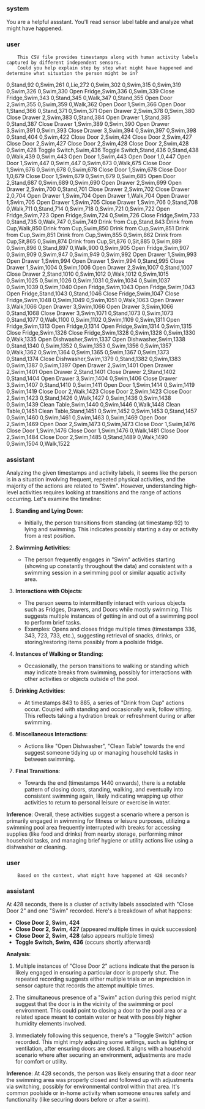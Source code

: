 ### system
You are a helpful assstant. You'll read sensor label table and analyze what might have happened.
### user

        This CSV file provides timestamps along with human activity labels captured by different independent sensors.
        Could you help explain step by step what might have happened and determine what situation the person might be in?
    
0,Stand,92
0,Swim,261
0,Lie,272
0,Swim,302
0,Swim,315
0,Swim,319
0,Swim,326
0,Swim,330
Open Fridge,Swim,336
0,Swim,339
Close Fridge,Swim,343
0,Stand,345
0,Walk,347
0,Stand,355
Open Door 2,Swim,355
0,Swim,359
0,Walk,362
Open Door 1,Swim,366
Open Door 1,Stand,366
0,Stand,371
0,Swim,371
Open Drawer 2,Swim,378
0,Swim,380
Close Drawer 2,Swim,383
0,Stand,384
Open Drawer 1,Stand,385
0,Stand,387
Close Drawer 1,Swim,389
0,Swim,390
Open Drawer 3,Swim,391
0,Swim,393
Close Drawer 3,Swim,394
0,Swim,397
0,Swim,398
0,Stand,404
0,Swim,422
Close Door 2,Swim,424
Close Door 2,Swim,427
Close Door 2,Swim,427
Close Door 2,Swim,428
Close Door 2,Swim,428
0,Swim,428
Toggle Switch,Swim,436
Toggle Switch,Stand,436
0,Stand,438
0,Walk,439
0,Swim,443
Open Door 1,Swim,443
Open Door 1,0,447
Open Door 1,Swim,447
0,Swim,447
0,Swim,673
0,Walk,675
Close Door 1,Swim,676
0,Swim,678
0,Swim,678
Close Door 1,Swim,678
Close Door 1,0,679
Close Door 1,Swim,679
0,Swim,679
0,Swim,685
Open Door 2,Stand,687
0,Swim,689
0,Swim,690
Open Drawer 2,Swim,699
Open Drawer 2,Swim,700
0,Stand,701
Close Drawer 2,Swim,702
Close Drawer 2,0,704
Open Drawer 1,Swim,704
Open Drawer 1,Walk,704
Open Drawer 1,Swim,705
Open Drawer 1,Swim,705
Close Drawer 1,Swim,706
0,Stand,708
0,Walk,711
0,Stand,714
0,Swim,718
0,Swim,721
0,Swim,722
Open Fridge,Swim,723
Open Fridge,Swim,724
0,Swim,726
Close Fridge,Swim,733
0,Stand,735
0,Walk,747
0,Swim,749
Drink from Cup,Stand,843
Drink from Cup,Walk,850
Drink from Cup,Swim,850
Drink from Cup,Swim,851
Drink from Cup,Swim,851
Drink from Cup,Swim,855
0,Swim,862
Drink from Cup,Sit,865
0,Swim,874
Drink from Cup,Sit,876
0,Sit,885
0,Swim,889
0,Swim,896
0,Stand,897
0,Walk,900
0,Swim,905
Open Fridge,Swim,907
0,Swim,909
0,Swim,947
0,Swim,949
0,Swim,992
Open Drawer 1,Swim,993
Open Drawer 1,Swim,994
Open Drawer 1,Swim,994
0,Stand,995
Close Drawer 1,Swim,1004
0,Swim,1006
Open Drawer 2,Swim,1007
0,Stand,1007
Close Drawer 2,Stand,1010
0,Swim,1012
0,Walk,1012
0,Swim,1015
0,Swim,1025
0,Swim,1026
0,Swim,1031
0,Swim,1034
0,Swim,1037
0,Swim,1039
0,Swim,1040
Open Fridge,Swim,1043
Open Fridge,Swim,1043
Open Fridge,Stand,1043
0,Stand,1046
Close Fridge,Swim,1047
Close Fridge,Swim,1048
0,Swim,1049
0,Swim,1051
0,Walk,1063
Open Drawer 3,Walk,1066
Open Drawer 3,Swim,1066
Open Drawer 3,Swim,1066
0,Stand,1068
Close Drawer 3,Swim,1071
0,Stand,1073
0,Swim,1073
0,Stand,1077
0,Walk,1100
0,Swim,1102
0,Swim,1109
0,Swim,1311
Open Fridge,Swim,1313
Open Fridge,0,1314
Open Fridge,Swim,1314
0,Swim,1315
Close Fridge,Swim,1326
Close Fridge,Swim,1328
0,Swim,1328
0,Swim,1330
0,Walk,1335
Open Dishwasher,Swim,1337
Open Dishwasher,Swim,1338
0,Stand,1340
0,Swim,1352
0,Swim,1353
0,Swim,1356
0,Swim,1357
0,Walk,1362
0,Swim,1364
0,Swim,1365
0,Swim,1367
0,Swim,1373
0,Stand,1374
Close Dishwasher,Swim,1379
0,Stand,1382
0,Swim,1383
0,Swim,1387
0,Swim,1397
Open Drawer 2,Swim,1401
Open Drawer 2,Swim,1401
Open Drawer 2,Stand,1401
Close Drawer 2,Stand,1402
0,Stand,1404
Open Drawer 3,Swim,1404
0,Swim,1406
Close Drawer 3,Swim,1407
0,Stand,1410
0,Swim,1411
Open Door 1,Swim,1414
0,Swim,1419
0,Swim,1419
Close Door 2,Walk,1423
Close Door 2,Swim,1423
Close Door 2,Swim,1423
0,Stand,1426
0,Walk,1427
0,Swim,1436
0,Swim,1438
0,Swim,1439
Clean Table,Swim,1440
0,Swim,1446
0,Walk,1448
Clean Table,0,1451
Clean Table,Stand,1451
0,Swim,1452
0,Swim,1453
0,Stand,1457
0,Swim,1460
0,Swim,1461
0,Swim,1463
0,Swim,1469
Open Door 2,Swim,1469
Open Door 2,Swim,1473
0,Swim,1473
Close Door 1,Swim,1476
Close Door 1,Swim,1476
Close Door 1,Swim,1476
0,Walk,1481
Close Door 2,Swim,1484
Close Door 2,Swim,1485
0,Stand,1489
0,Walk,1490
0,Swim,1504
0,Walk,1522

### assistant
Analyzing the given timestamps and activity labels, it seems like the person is in a situation involving frequent, repeated physical activities, and the majority of the actions are related to "Swim". However, understanding high-level activities requires looking at transitions and the range of actions occurring. Let's examine the timeline:

1. **Standing and Lying Down**:
   - Initially, the person transitions from standing (at timestamp 92) to lying and swimming. This indicates possibly starting a day or activity from a rest position.

2. **Swimming Activities**:
   - The person frequently engages in "Swim" activities starting (showing up constantly throughout the data) and consistent with a swimming session in a swimming pool or similar aquatic activity area.

3. **Interactions with Objects**:
   - The person seems to intermittently interact with various objects such as Fridges, Drawers, and Doors while mostly swimming. This suggests multiple instances of getting in and out of a swimming pool to perform brief tasks.
   - Examples: Opens and closes fridge multiple times (timestamps 336, 343, 723, 733, etc.), suggesting retrieval of snacks, drinks, or storing/restoring items possibly from a poolside fridge.

4. **Instances of Walking or Standing**:
   - Occasionally, the person transitions to walking or standing which may indicate breaks from swimming, possibly for interactions with other activities or objects outside of the pool.

5. **Drinking Activities**:
   - At timestamps 843 to 885, a series of "Drink from Cup" actions occur. Coupled with standing and occasionally walk, follow sitting. This reflects taking a hydration break or refreshment during or after swimming.

6. **Miscellaneous Interactions**:
   - Actions like "Open Dishwasher", "Clean Table" towards the end suggest someone tidying up or managing household tasks in between swimming.

7. **Final Transitions**:
   - Towards the end (timestamps 1440 onwards), there is a notable pattern of closing doors, standing, walking, and eventually into consistent swimming again, likely indicating wrapping up other activities to return to personal leisure or exercise in water.

**Inference**: 
Overall, these activities suggest a scenario where a person is primarily engaged in swimming for fitness or leisure purposes, utilizing a swimming pool area frequently interrupted with breaks for accessing supplies (like food and drinks) from nearby storage, performing minor household tasks, and managing brief hygiene or utility actions like using a dishwasher or cleaning.
### user

        Based on the context, what might have happened at 428 seconds?
    
### assistant
At 428 seconds, there is a cluster of activity labels associated with "Close Door 2" and one "Swim" recorded. Here's a breakdown of what happens:

- **Close Door 2, Swim, 424**
- **Close Door 2, Swim, 427** (appeared multiple times in quick succession)
- **Close Door 2, Swim, 428** (also appears multiple times)
- **Toggle Switch, Swim, 436** (occurs shortly afterward)

**Analysis**:

1. Multiple instances of "Close Door 2" actions indicate that the person is likely engaged in ensuring a particular door is properly shut. The repeated recording suggests either multiple trials or an imprecision in sensor capture that records the attempt multiple times.

2. The simultaneous presence of a "Swim" action during this period might suggest that the door is in the vicinity of the swimming or pool environment. This could point to closing a door to the pool area or a related space meant to contain water or heat with possibly higher humidity elements involved.

3. Immediately following this sequence, there's a "Toggle Switch" action recorded. This might imply adjusting some settings, such as lighting or ventilation, after ensuring doors are closed. It aligns with a household scenario where after securing an environment, adjustments are made for comfort or utility.

**Inference**:
At 428 seconds, the person was likely ensuring that a door near the swimming area was properly closed and followed up with adjustments via switching, possibly for environmental control within that area. It's common poolside or in-home activity when someone ensures safety and functionality (like securing doors before or after a swim).
